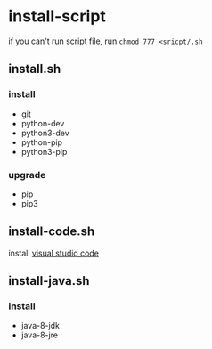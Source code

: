 # install-script
if you can't run script file, run `chmod 777 <sricpt/.sh`  

## install.sh
### install
* git
* python-dev
* python3-dev
* python-pip
* python3-pip

### upgrade
* pip
* pip3

## install-code.sh
install [visual studio code](https://code.visualstudio.com/)

## install-java.sh
### install 
* java-8-jdk
* java-8-jre
